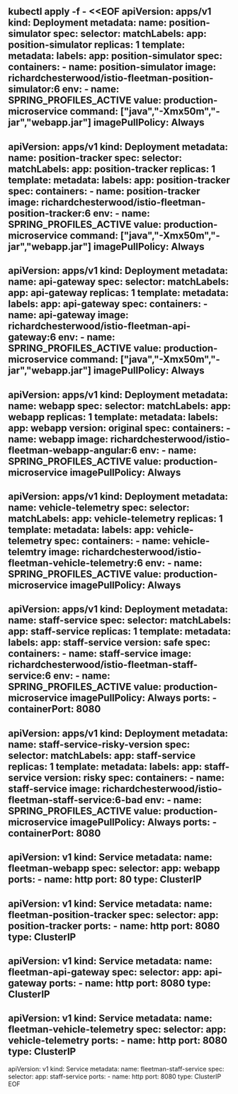 kubectl apply -f - <<EOF
apiVersion: apps/v1
kind: Deployment
metadata:
  name: position-simulator
spec:
  selector:
    matchLabels:
      app: position-simulator
  replicas: 1
  template:
    metadata:
      labels:
        app: position-simulator
    spec:
      containers:
      - name: position-simulator
        image: richardchesterwood/istio-fleetman-position-simulator:6
        env:
        - name: SPRING_PROFILES_ACTIVE
          value: production-microservice
        command: ["java","-Xmx50m","-jar","webapp.jar"]
        imagePullPolicy: Always
---
apiVersion: apps/v1
kind: Deployment
metadata:
  name: position-tracker
spec:
  selector:
    matchLabels:
      app: position-tracker
  replicas: 1
  template:
    metadata:
      labels:
        app: position-tracker
    spec:
      containers:
      - name: position-tracker
        image: richardchesterwood/istio-fleetman-position-tracker:6
        env:
        - name: SPRING_PROFILES_ACTIVE
          value: production-microservice
        command: ["java","-Xmx50m","-jar","webapp.jar"]
        imagePullPolicy: Always
---
apiVersion: apps/v1
kind: Deployment
metadata:
  name: api-gateway
spec:
  selector:
    matchLabels:
      app: api-gateway
  replicas: 1
  template:
    metadata:
      labels:
        app: api-gateway
    spec:
      containers:
      - name: api-gateway
        image: richardchesterwood/istio-fleetman-api-gateway:6
        env:
        - name: SPRING_PROFILES_ACTIVE
          value: production-microservice
        command: ["java","-Xmx50m","-jar","webapp.jar"]
        imagePullPolicy: Always
---
apiVersion: apps/v1
kind: Deployment
metadata:
  name: webapp
spec:
  selector:
    matchLabels:
      app: webapp
  replicas: 1
  template:
    metadata:
      labels:
        app: webapp
        version: original
    spec:
      containers:
      - name: webapp
        image: richardchesterwood/istio-fleetman-webapp-angular:6
        env:
        - name: SPRING_PROFILES_ACTIVE
          value: production-microservice
        imagePullPolicy: Always
---
apiVersion: apps/v1
kind: Deployment
metadata:
  name: vehicle-telemetry
spec:
  selector:
    matchLabels:
      app: vehicle-telemetry
  replicas: 1
  template:
    metadata:
      labels:
        app: vehicle-telemetry
    spec:
      containers:
      - name: vehicle-telemtry
        image: richardchesterwood/istio-fleetman-vehicle-telemetry:6
        env:
        - name: SPRING_PROFILES_ACTIVE
          value: production-microservice
        imagePullPolicy: Always
---
apiVersion: apps/v1
kind: Deployment
metadata:
  name: staff-service
spec:
  selector:
    matchLabels:
      app: staff-service
  replicas: 1
  template:
    metadata:
      labels:
        app: staff-service
        version: safe
    spec:
      containers:
      - name: staff-service
        image: richardchesterwood/istio-fleetman-staff-service:6
        env:
        - name: SPRING_PROFILES_ACTIVE
          value: production-microservice
        imagePullPolicy: Always
        ports:
        - containerPort: 8080
---
apiVersion: apps/v1
kind: Deployment
metadata:
  name: staff-service-risky-version
spec:
  selector:
    matchLabels:
      app: staff-service
  replicas: 1
  template:
    metadata:
      labels:
        app: staff-service
        version: risky
    spec:
      containers:
      - name: staff-service
        image: richardchesterwood/istio-fleetman-staff-service:6-bad
        env:
        - name: SPRING_PROFILES_ACTIVE
          value: production-microservice
        imagePullPolicy: Always
        ports:
        - containerPort: 8080
---
apiVersion: v1
kind: Service
metadata:
  name: fleetman-webapp
spec:
  selector:
    app: webapp
  ports:
    - name: http
      port: 80
  type: ClusterIP
---
apiVersion: v1
kind: Service
metadata:
  name: fleetman-position-tracker
spec:
  selector:
    app: position-tracker
  ports:
    - name: http
      port: 8080
  type: ClusterIP
---
apiVersion: v1
kind: Service
metadata:
  name: fleetman-api-gateway
spec:
  selector:
    app: api-gateway
  ports:
    - name: http
      port: 8080
  type: ClusterIP
---
apiVersion: v1
kind: Service
metadata:
  name: fleetman-vehicle-telemetry
spec:
  selector:
    app: vehicle-telemetry
  ports:
    - name: http
      port: 8080
  type: ClusterIP
---
apiVersion: v1
kind: Service
metadata:
  name: fleetman-staff-service
spec:
  selector:
    app: staff-service
  ports:
    - name: http
      port: 8080
  type: ClusterIP
EOF

